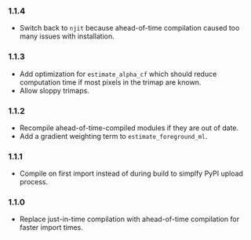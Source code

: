 ### 1.1.4

- Switch back to `njit` because ahead-of-time compilation caused too many issues with installation.

### 1.1.3

- Add optimization for `estimate_alpha_cf` which should reduce computation time if most pixels in the trimap are known.
- Allow sloppy trimaps.

### 1.1.2

- Recompile ahead-of-time-compiled modules if they are out of date.
- Add a gradient weighting term to `estimate_foreground_ml`.

### 1.1.1

- Compile on first import instead of during build to simplfy PyPI upload process.

### 1.1.0

- Replace just-in-time compilation with ahead-of-time compilation for faster import times.
